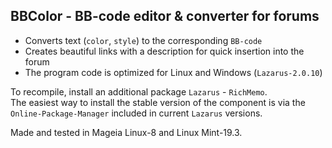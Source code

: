 BBColor - BB-code editor & converter for forums
---
- Converts text (`color`, `style`) to the corresponding `BB-code`
- Creates beautiful links with a description for quick insertion into the forum
- The program code is optimized for Linux and Windows (`Lazarus-2.0.10`)

To recompile, install an additional package `Lazarus` - `RichMemo`.  
The easiest way to install the stable version of the component is via the `Online-Package-Manager` included in current `Lazarus` versions.

Made and tested in Mageia Linux-8 and Linux Mint-19.3.
